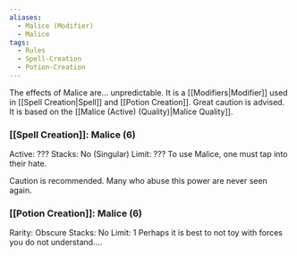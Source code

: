```yaml
---
aliases:
  - Malice (Modifier)
  - Malice
tags:
  - Rules
  - Spell-Creation
  - Potion-Creation
---
```

The effects of Malice are… unpredictable. It is a [[Modifiers|Modifier]] used in [[Spell Creation|Spell]] and [[Potion Creation]]. Great caution is advised. It is based on the [[Malice (Active) (Quality)|Malice Quality]].

### [[Spell Creation]]: Malice (6)
Active: ???
Stacks: No (Singular)
Limit: ???
To use Malice, one must tap into their hate.

Caution is recommended. Many who abuse this power are never seen again.

### [[Potion Creation]]: Malice (6)
Rarity: Obscure
Stacks: No
Limit: 1
Perhaps it is best to not toy with forces you do not understand….
